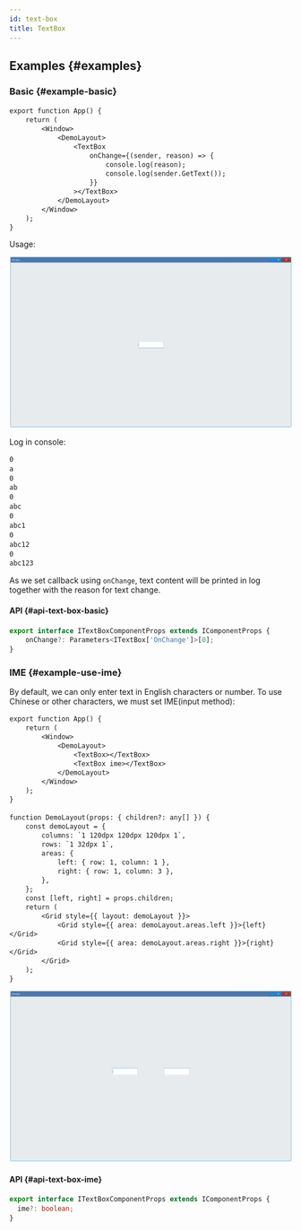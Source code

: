 ```yaml
---
id: text-box
title: TextBox
---
```


## Examples {#examples}

### Basic {#example-basic}

```tsx {6-9}
export function App() {
    return (
        <Window>
            <DemoLayout>
                <TextBox
                    onChange={(sender, reason) => {
                        console.log(reason);
                        console.log(sender.GetText());
                    }}
                ></TextBox>
            </DemoLayout>
        </Window>
    );
}
```

Usage:

![text box basic](./assets/text-box-basic.gif)

Log in console:

```bash
0
a
0
ab
0
abc
0
abc1
0
abc12
0
abc123
```

As we set callback using `onChange`, text content will be printed in log together with the reason for text change.

#### API {#api-text-box-basic}

```ts
export interface ITextBoxComponentProps extends IComponentProps {
    onChange?: Parameters<ITextBox['OnChange']>[0];
}
```

### IME {#example-use-ime}

By default, we can only enter text in English characters or number. To use Chinese or other characters, we must set IME(input method):

```tsx {5-6}
export function App() {
	return (
		<Window>
			<DemoLayout>
				<TextBox></TextBox>
				<TextBox ime></TextBox>
			</DemoLayout>
		</Window>
	);
}

function DemoLayout(props: { children?: any[] }) {
	const demoLayout = {
		columns: `1 120dpx 120dpx 120dpx 1`,
		rows: `1 32dpx 1`,
		areas: {
			left: { row: 1, column: 1 },
			right: { row: 1, column: 3 },
		},
	};
	const [left, right] = props.children;
	return (
		<Grid style={{ layout: demoLayout }}>
			<Grid style={{ area: demoLayout.areas.left }}>{left}</Grid>
			<Grid style={{ area: demoLayout.areas.right }}>{right}</Grid>
		</Grid>
	);
}
```

![text box ime](./assets/text-box-ime.gif)

#### API {#api-text-box-ime}

```ts
export interface ITextBoxComponentProps extends IComponentProps {
  ime?: boolean;
}
```
